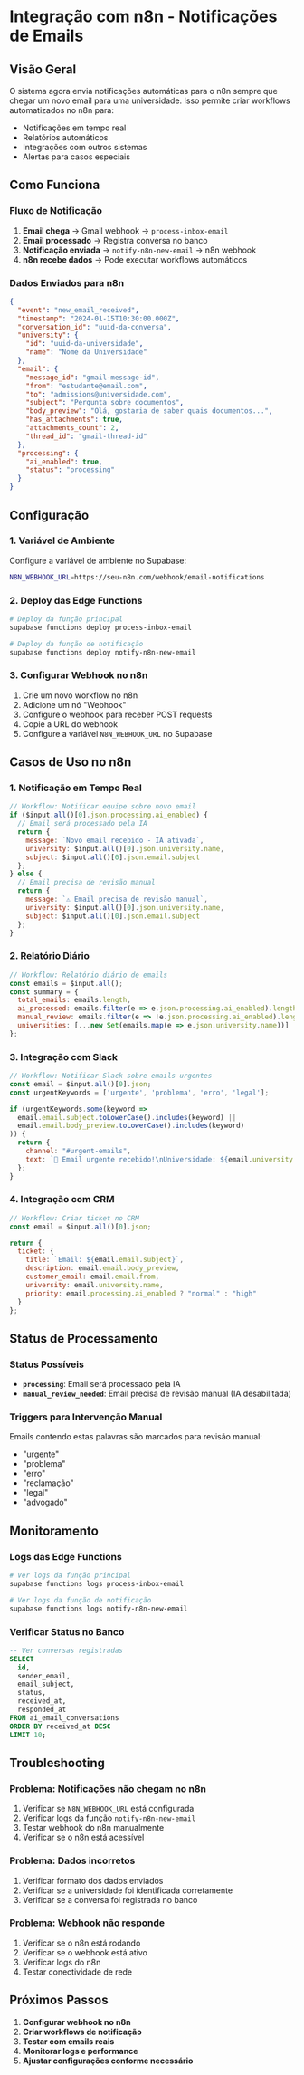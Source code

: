 # Integração com n8n - Notificações de Emails

## Visão Geral

O sistema agora envia notificações automáticas para o n8n sempre que chegar um novo email para uma universidade. Isso permite criar workflows automatizados no n8n para:

- Notificações em tempo real
- Relatórios automáticos
- Integrações com outros sistemas
- Alertas para casos especiais

## Como Funciona

### Fluxo de Notificação

1. **Email chega** → Gmail webhook → `process-inbox-email`
2. **Email processado** → Registra conversa no banco
3. **Notificação enviada** → `notify-n8n-new-email` → n8n webhook
4. **n8n recebe dados** → Pode executar workflows automáticos

### Dados Enviados para n8n

```json
{
  "event": "new_email_received",
  "timestamp": "2024-01-15T10:30:00.000Z",
  "conversation_id": "uuid-da-conversa",
  "university": {
    "id": "uuid-da-universidade",
    "name": "Nome da Universidade"
  },
  "email": {
    "message_id": "gmail-message-id",
    "from": "estudante@email.com",
    "to": "admissions@universidade.com",
    "subject": "Pergunta sobre documentos",
    "body_preview": "Olá, gostaria de saber quais documentos...",
    "has_attachments": true,
    "attachments_count": 2,
    "thread_id": "gmail-thread-id"
  },
  "processing": {
    "ai_enabled": true,
    "status": "processing"
  }
}
```

## Configuração

### 1. Variável de Ambiente

Configure a variável de ambiente no Supabase:

```bash
N8N_WEBHOOK_URL=https://seu-n8n.com/webhook/email-notifications
```

### 2. Deploy das Edge Functions

```bash
# Deploy da função principal
supabase functions deploy process-inbox-email

# Deploy da função de notificação
supabase functions deploy notify-n8n-new-email
```

### 3. Configurar Webhook no n8n

1. Crie um novo workflow no n8n
2. Adicione um nó "Webhook"
3. Configure o webhook para receber POST requests
4. Copie a URL do webhook
5. Configure a variável `N8N_WEBHOOK_URL` no Supabase

## Casos de Uso no n8n

### 1. Notificação em Tempo Real

```javascript
// Workflow: Notificar equipe sobre novo email
if ($input.all()[0].json.processing.ai_enabled) {
  // Email será processado pela IA
  return {
    message: `Novo email recebido - IA ativada`,
    university: $input.all()[0].json.university.name,
    subject: $input.all()[0].json.email.subject
  };
} else {
  // Email precisa de revisão manual
  return {
    message: `⚠️ Email precisa de revisão manual`,
    university: $input.all()[0].json.university.name,
    subject: $input.all()[0].json.email.subject
  };
}
```

### 2. Relatório Diário

```javascript
// Workflow: Relatório diário de emails
const emails = $input.all();
const summary = {
  total_emails: emails.length,
  ai_processed: emails.filter(e => e.json.processing.ai_enabled).length,
  manual_review: emails.filter(e => !e.json.processing.ai_enabled).length,
  universities: [...new Set(emails.map(e => e.json.university.name))]
};
```

### 3. Integração com Slack

```javascript
// Workflow: Notificar Slack sobre emails urgentes
const email = $input.all()[0].json;
const urgentKeywords = ['urgente', 'problema', 'erro', 'legal'];

if (urgentKeywords.some(keyword => 
  email.email.subject.toLowerCase().includes(keyword) ||
  email.email.body_preview.toLowerCase().includes(keyword)
)) {
  return {
    channel: "#urgent-emails",
    text: `🚨 Email urgente recebido!\nUniversidade: ${email.university.name}\nAssunto: ${email.email.subject}`
  };
}
```

### 4. Integração com CRM

```javascript
// Workflow: Criar ticket no CRM
const email = $input.all()[0].json;

return {
  ticket: {
    title: `Email: ${email.email.subject}`,
    description: email.email.body_preview,
    customer_email: email.email.from,
    university: email.university.name,
    priority: email.processing.ai_enabled ? "normal" : "high"
  }
};
```

## Status de Processamento

### Status Possíveis

- **`processing`**: Email será processado pela IA
- **`manual_review_needed`**: Email precisa de revisão manual (IA desabilitada)

### Triggers para Intervenção Manual

Emails contendo estas palavras são marcados para revisão manual:
- "urgente"
- "problema" 
- "erro"
- "reclamação"
- "legal"
- "advogado"

## Monitoramento

### Logs das Edge Functions

```bash
# Ver logs da função principal
supabase functions logs process-inbox-email

# Ver logs da função de notificação
supabase functions logs notify-n8n-new-email
```

### Verificar Status no Banco

```sql
-- Ver conversas registradas
SELECT 
  id,
  sender_email,
  email_subject,
  status,
  received_at,
  responded_at
FROM ai_email_conversations 
ORDER BY received_at DESC 
LIMIT 10;
```

## Troubleshooting

### Problema: Notificações não chegam no n8n

1. Verificar se `N8N_WEBHOOK_URL` está configurada
2. Verificar logs da função `notify-n8n-new-email`
3. Testar webhook do n8n manualmente
4. Verificar se o n8n está acessível

### Problema: Dados incorretos

1. Verificar formato dos dados enviados
2. Verificar se a universidade foi identificada corretamente
3. Verificar se a conversa foi registrada no banco

### Problema: Webhook não responde

1. Verificar se o n8n está rodando
2. Verificar se o webhook está ativo
3. Verificar logs do n8n
4. Testar conectividade de rede

## Próximos Passos

1. **Configurar webhook no n8n**
2. **Criar workflows de notificação**
3. **Testar com emails reais**
4. **Monitorar logs e performance**
5. **Ajustar configurações conforme necessário** 